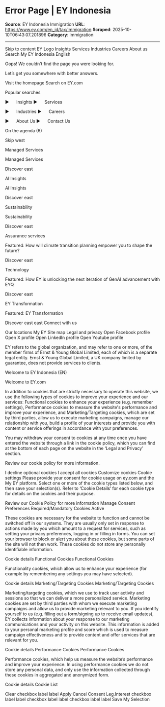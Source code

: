 # Error Page | EY Indonesia

**Source**: EY Indonesia Immigration
**URL**: https://www.ey.com/en_id/tax/immigration
**Scraped**: 2025-10-10T06:43:07.201896
**Category**: immigration

---

Skip to content
EY Logo
Insights
Services
Industries
Careers
About us
Search
My EY
Indonesia
English

Oops! We couldn’t find the page you were looking for.

Let’s get you somewhere with better answers.

Visit the homepage
Search on EY.com

Popular searches

►      Insights
►      Services

►      Industries
►      Careers

►      About Us
►      Contact Us

On the agenda (6)

Skip
west

Managed Services

Managed Services

Discover east

AI Insights

AI Insights

Discover east

Sustainability

Sustainability

Discover east

Assurance services

Featured: How will climate transition planning empower you to shape the future?

Discover east

Technology

Featured: How EY is unlocking the next iteration of GenAI advancement with EYQ

Discover east

EY Transformation

Featured: EY Transformation

Discover east
east
Connect with us

Our locations
My EY
Site map
Legal and privacy
Open Facebook profile
Open X profile
Open LinkedIn profile
Open Youtube profile

EY refers to the global organization, and may refer to one or more, of the member firms of Ernst & Young Global Limited, each of which is a separate legal entity. Ernst & Young Global Limited, a UK company limited by guarantee, does not provide services to clients.

Welcome to EY Indonesia (EN)

Welcome to EY.com

In addition to cookies that are strictly necessary to operate this website, we use the following types of cookies to improve your experience and our services: Functional cookies to enhance your experience (e.g. remember settings), Performance cookies to measure the website's performance and improve your experience, and Marketing/Targeting cookies, which are set by third parties, allow us to execute marketing campaigns, manage our relationship with you, build a profile of your interests and provide you with content or service offerings in accordance with your preferences.




You may withdraw your consent to cookies at any time once you have entered the website through a link in the cookie policy, which you can find at the bottom of each page on the website in the ‘Legal and Privacy’ section.




Review our cookie policy for more information.

I decline optional cookies I accept all cookies
Customize cookies
Cookie settings
Please provide your consent for cookie usage on ey.com and the My EY platform. Select one or more of the cookie types listed below, and then save your selection(s). Refer to ‘Cookie Details’ for each cookie type for details on the cookies and their purpose.

Review our Cookie Policy for more information
Manage Consent Preferences
Required/Mandatory Cookies
Active

These cookies are necessary for the website to function and cannot be switched off in our systems. They are usually only set in response to actions made by you which amount to a request for services, such as setting your privacy preferences, logging in or filling in forms. You can set your browser to block or alert you about these cookies, but some parts of the site will not then work. These cookies do not store any personally identifiable information.

Cookie details‎
Functional Cookies
 Functional Cookies

Functionality cookies, which allow us to enhance your experience (for example by remembering any settings you may have selected).

Cookie details‎
Marketing/Targeting Cookies
 Marketing/Targeting Cookies

Marketing/targeting cookies, which we use to track user activity and sessions so that we can deliver a more personalized service. Marketing cookies are set by third parties with whom we execute marketing campaigns and allow us to provide marketing relevant to you. If you identify yourself to us (e.g. filling out a form/signing up to receive email updates), EY collects information about your response to our marketing communications and your activity on this website. This information is added to your personal marketing profile and score which is used to measure campaign effectiveness and to provide content and offer services that are relevant for you.

Cookie details‎
Performance Cookies
 Performance Cookies

Performance cookies, which help us measure the website’s performance and improve your experience. In using performance cookies we do not store any personal data, and only use the information collected through these cookies in aggregated and anonymized form.

Cookie details‎
Cookie List

 
Clear
 checkbox label label
Apply Cancel
Consent Leg.Interest
 checkbox label label
 checkbox label label
 checkbox label label
Save My Selection
